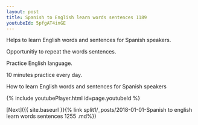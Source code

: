```yaml
---
layout: post
title: Spanish to English learn words sentences 1189 
youtubeId: 5pfgAT4inGE
---
```

 
 
Helps to learn English words and sentences for Spanish speakers.

Opportunitiy to repeat the words sentences. 

Practice English language. 
 
10 minutes practice every day. 
 
How to learn English words and sentences for Spanish speakers 
 
{% include youtubePlayer.html id=page.youtubeId %}
 
 
[Next]({{ site.baseurl }}{% link  split1/_posts/2018-01-01-Spanish to english learn words sentences 1255 .md%})
 
